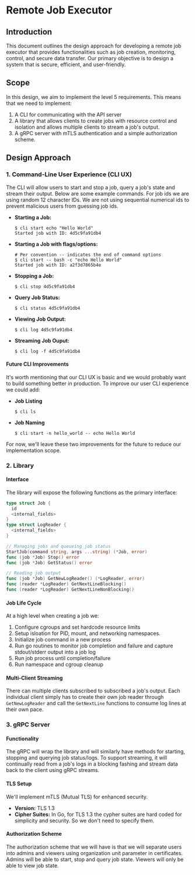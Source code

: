 
# Remote Job Executor

## **Introduction**
This document outlines the design approach for developing a remote job executor that provides functionalities such as job creation, monitoring, control, and secure data transfer. Our primary objective is to design a system that is secure, efficient, and user-friendly.

## **Scope**

In this design, we aim to implement the level 5 requirements. This means that we need to implement:

1. A CLI for communicating with the API server
2. A library that allows clients to create jobs with resource control and isolation and allows multiple clients to stream a job's output.
3. A gRPC server with mTLS authentication and a simple authorization scheme.   


## **Design Approach**

### **1. Command-Line User Experience (CLI UX)**

The CLI will allow users to start and stop a job, query a job's state and stream their output. Below are some example commands. For job ids we are using random 12 character IDs. We are not using sequential numerical ids to prevent malicious users from guessing job ids.   

* **Starting a Job:**  
  ```
  $ cli start echo "Hello World" 
  Started job with ID: 4d5c9fa91db4
  ```

* **Starting a Job with flags/options:**
  ```
  # Per convention -- indicates the end of command options
  $ cli start -- bash -c "echo Hello World"
  Started job with ID: a2f3d7865b4e
  ```

* **Stopping a Job:**  
  ```
  $ cli stop 4d5c9fa91db4
  ```

* **Query Job Status:**
  ```
  $ cli status 4d5c9fa91db4
  ```

* **Viewing Job Output:**  
  ```
  $ cli log 4d5c9fa91db4
  ```

* **Streaming Job Ouput:**
  ```
  $ cli log -f 4d5c9fa91db4
  ```

#### **Future CLI Improvements**

It's worth mentioning that our CLI UX is basic and we would probably want to build something better in production. To improve our user CLI experience we could add:

* **Job Listing**
  ```
  $ cli ls
  ```

* **Job Naming**
  ```
  $ cli start -n hello_world -- echo Hello World 
  ```

For now, we'll leave these two improvements for the future to reduce our implementation scope. 

### **2. Library**

#### **Interface**

The library will expose the following functions as the primary interface:

```go
type struct Job {
  id
  <internal_fields>
}
type struct LogReader {
  <internal_fields>
}

// Managing jobs and queueing job status
StartJob(command string, args ...string) (*Job, error)
func (job *Job) Stop() error
func (job *Job) GetStatus() error

// Reading job output
func (job *Job) GetNewLogReader() (*LogReader, error)
func (reader *LogReader) GetNextLineBlocking()
func (reader *LogReader) GetNextLineNonBlocking()
```
#### **Job Life Cycle**

At a high level when creating a job we:
1. Configure cgroups and set hardcode resource limits 
2. Setup isloation for PID, mount, and networking namespaces.
3. Initialize job command in a new process
4. Run go routines to monitor job completion and failure and capture stdout/stderr output into a job log
5. Run job process until completion/failure
6. Run namespace and cgroup cleanup 

#### **Multi-Client Streaming**

There can multiple clients subscribed to subscribed a job's output. Each individual client simply has to create their own job reader through `GetNewLogReader` and call the `GetNextLine` functions to consume log lines at their own pace. 

### **3. gRPC Server**

#### **Functionality**

The gRPC will wrap the library and will similarly have methods for starting, stopping and querying job status/logs. To support streaming, it will continually read from a job's logs in a blocking fashing and stream data back to the client using gRPC streams.  

#### **TLS Setup**
We'll implement mTLS (Mutual TLS) for enhanced security.
* **Version:** TLS 1.3
* **Cipher Suites:** In Go, for TLS 1.3 the cypher suites are hard coded for simplicity and security. So we don't need to specify them.

#### Authorization Scheme 

The authorization scheme that we will have is that we will separate users into admins and viewers using organization unit parameter in certificates. Admins will be able to start, stop and query job state. Viewers will only be able to view job state.

